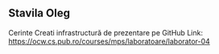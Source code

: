 Stavila Oleg
----------------------
Cerinte
  Creati infrastructură de prezentare pe GitHub
  Link: https://ocw.cs.pub.ro/courses/mps/laboratoare/laborator-04
